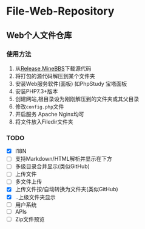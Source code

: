 # File-Web-Repository
## Web个人文件仓库
### 使用方法
1. 从[Release](https://github.com/Jasonzyt/File-Web-Repository/releases),[MineBBS](https://www.minebbs.com/threads/php-file-web-repository.5606/)下载源代码
2. 将打包的源代码解压到某个文件夹
3. 安装Web服务软件(面板) 如PhpStudy 宝塔面板
4. 安装PHP7.3+版本
5. 创建网站,根目录设为刚刚解压到的文件夹或其父目录
6. 修改`config.php`文件
7. 开启服务 Apache Nginx均可
8. 将文件放入Filedir文件夹

### TODO
- [X] I18N
- [ ] 支持Markdown/HTML解析并显示在下方
- [ ] 多级目录合并显示(类似GitHub)
- [ ] 上传文件
- [ ] 多文件上传
- [X] 上传文件按/自动转换为文件夹(类似GitHub)
- [X] ..上级文件夹显示
- [ ] 用户系统
- [ ] APIs
- [ ] Zip文件预览
